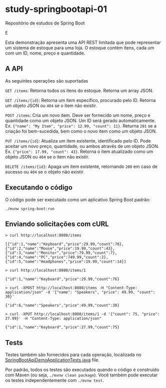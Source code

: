 # study-springbootapi-01
Repositório de estudos de Spring Boot

E

Esta demonstração apresenta uma API REST limitada que pode representar um sistema de estoque para uma loja. O estoque contém itens, cada um com um ID, nome, preço e quantidade.

A API
---

As seguintes operações são suportadas

`GET /items`: Retorna todos os itens do estoque. Retorna um array JSON.

`GET /items/{id}`: Retorna um item específico, procurado pelo ID. Retorna um objeto JSON ou `404` se o item não existir.

`POST /items`: Cria um novo item. Deve ser fornecido um nome, preço e quantidade como um objeto JSON. Um ID será gerado automaticamente. Ex. `{"name": "My Item", "price": 12.99, "count": 11}`. Returna `201` se a criação foi bem-sucedida, bem como o novo item como um objeto JSON.

`PUT /items/{id}`: Atualiza um item existente, identificado pelo ID. Pode aceitar um novo preço, quantidade, ou ambos através de um objeto JSON. Ex. `{"price": 17.99, "count": 43}`. Retorna o item atualizado como um objeto JSON ou `404` se o item não existir.

`DELETE /items/{id}`: Apaga um item existente, retornando `200` em caso de sucesso ou `404` se o objeto não existir.

Executando o código
---

O código pode ser executado como um aplicativo Spring Boot padrão:

`./mvnw spring-boot:run`

Enviando solicitações com cURL
---

```
> curl http://localhost:8080/items

[{"id":1,"name":"Keyboard","price":29.99,"count":76},{"id":2,"name":"Mouse","price":19.99,"count":43},{"id":3,"name":"Monitor","price":79.99,"count":7},{"id":4,"name":"PC","price":749.99,"count":2},{"id":5,"name":"Headphones","price":19.99,"count":14}]
```

```
> curl http://localhost:8080/items/1

{"id":1,"name":"Keyboard","price":29.99,"count":76}
```

```
> curl -XPOST http://localhost:8080/items -H "Content-Type: application/json" -d '{"name": "Speakers", "price": 49.99, "count": 30}'

{"id":6,"name":"Speakers","price":49.99,"count":30}
```

```
> curl -XPUT http://localhost:8080/items/1 -d '{"count": 75, "price": 27.99}' -H "Content-Type: application/json"

{"id":1,"name":"Keyboard","price":27.99,"count":75}
```

Tests
---

Testes também são fornecidos para cada operação, localizada no [SpringBootApiDemoApplicationTests.java](https://github.com/evaldowolkers/study-springbootapi-01/blob/main/src/test/java/com/github/brianmmcclain/springbootapidemo/SpringBootApiDemoApplicationTests.java) file.

Por padrão, todos os testes são executados quando o código é construído com Maven (ou seja, `./mvnw clean package`). Você também pode executar os testes independentemente com `./mvnw test`.
